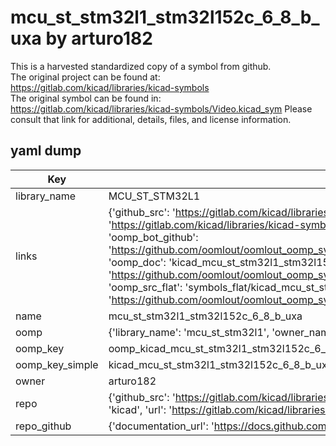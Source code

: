 # mcu_st_stm32l1_stm32l152c_6_8_b_uxa by arturo182  
This is a harvested standardized copy of a symbol from github.  
The original project can be found at:  
https://gitlab.com/kicad/libraries/kicad-symbols  
The original symbol can be found in:
https://gitlab.com/kicad/libraries/kicad-symbols/Video.kicad_sym
Please consult that link for additional, details, files, and license information.  
## yaml dump  
| Key | Value |  
| --- | --- |  
| library_name | MCU_ST_STM32L1 |  
| links | {'github_src': 'https://gitlab.com/kicad/libraries/kicad-symbols/Video.kicad_sym', 'github_src_repo': 'https://gitlab.com/kicad/libraries/kicad-symbols', 'oomp_bot': 'kicad_mcu_st_stm32l1_stm32l152c_6_8_b_uxa/working', 'oomp_bot_github': 'https://github.com/oomlout/oomlout_oomp_symbol_bot/tree/main/kicad_mcu_st_stm32l1_stm32l152c_6_8_b_uxa/working', 'oomp_doc': 'kicad_mcu_st_stm32l1_stm32l152c_6_8_b_uxa/working', 'oomp_doc_github': 'https://github.com/oomlout/oomlout_oomp_symbol_doc/tree/main/kicad_mcu_st_stm32l1_stm32l152c_6_8_b_uxa/working', 'oomp_src_flat': 'symbols_flat/kicad_mcu_st_stm32l1_stm32l152c_6_8_b_uxa/working', 'oomp_src_flat_github': 'https://github.com/oomlout/oomlout_oomp_symbol_src/tree/main/kicad_mcu_st_stm32l1_stm32l152c_6_8_b_uxa/working'} |  
| name | mcu_st_stm32l1_stm32l152c_6_8_b_uxa |  
| oomp | {'library_name': 'mcu_st_stm32l1', 'owner_name': 'kicad', 'symbol_name': 'mcu_st_stm32l1_stm32l152c_6_8_b_uxa'} |  
| oomp_key | oomp_kicad_mcu_st_stm32l1_stm32l152c_6_8_b_uxa |  
| oomp_key_simple | kicad_mcu_st_stm32l1_stm32l152c_6_8_b_uxa |  
| owner | arturo182 |  
| repo | {'github_src': 'https://gitlab.com/kicad/libraries/kicad-symbols/Video.kicad_sym', 'name': 'libraries/kicad-symbols', 'owner': 'kicad', 'url': 'https://gitlab.com/kicad/libraries/kicad-symbols'} |  
| repo_github | {'documentation_url': 'https://docs.github.com/rest/repos/repos#get-a-repository', 'message': 'Not Found'} |  

